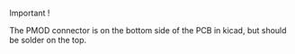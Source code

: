 Important !

The PMOD connector is on the bottom side of the PCB in kicad, but should be solder on the top.

